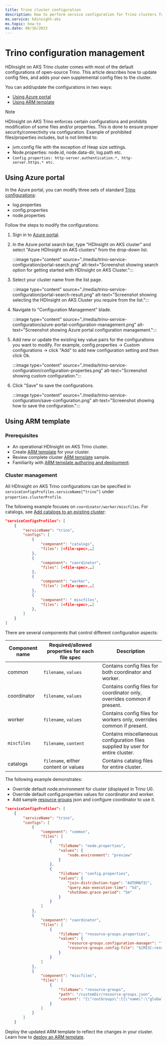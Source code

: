 ```yaml
---
title: Trino cluster configuration
description: How to perform service configuration for Trino clusters for HDInsight on AKS.
ms.service: hdinsight-aks
ms.topic: how-to
ms.date: 08/16/2023
---
```


# Trino configuration management

HDInsight on AKS Trino cluster comes with most of the default configurations of open-source Trino. This article describes how to update config files, and adds your own supplemental config files to the cluster.

You can add/update the configurations in two ways:

* [Using Azure portal](#using-azure-portal)
* [Using ARM template](#using-arm-template)

> [!NOTE]
> HDInsight on AKS Trino enforces certain configurations and prohibits modification of some files and/or properties. This is done to ensure proper security/connectivity via configuration. Example of prohibited files/properties includes, but is not limited to: 
> * jvm.config file with the exception of Heap size settings.
> * Node.properties: node.id, node.data-dir, log.path etc.
> * `Config.properties: http-server.authentication.*, http-server.https.* etc.`


## Using Azure portal

In the Azure portal, you can modify three sets of standard [Trino configurations](https://trino.io/docs/current/admin/properties.html):
* log.properties
* config.properties
* node.properties

Follow the steps to modify the configurations:

1. Sign in to [Azure portal](https://portal.azure.com).
  
2. In the Azure portal search bar, type "HDInsight on AKS cluster" and select "Azure HDInsight on AKS clusters" from the drop-down list.
  
   :::image type="content" source="./media/trino-service-configuration/portal-search.png" alt-text="Screenshot showing search option for getting started with HDInsight on AKS Cluster.":::
  
3. Select your cluster name from the list page.
  
   :::image type="content" source="./media/trino-service-configuration/portal-search-result.png" alt-text="Screenshot showing selecting the HDInsight on AKS Cluster you require from the list.":::

4. Navigate to "Configuration Management" blade.

   :::image type="content" source="./media/trino-service-configuration/azure-portal-configuration-management.png" alt-text="Screenshot showing Azure portal configuration management.":::

6. Add new or update the existing key value pairs for the configurations you want to modify. For example, config.properties -> Custom configurations -> click "Add" to add new configuration setting and then click Ok.

   :::image type="content" source="./media/trino-service-configuration/configuration-properties.png" alt-text="Screenshot showing custom configuration.":::
   
8. Click "Save" to save the configurations.

   :::image type="content" source="./media/trino-service-configuration/save-configuration.png" alt-text="Screenshot showing how to save the configuration.":::
   
## Using ARM template

### Prerequisites

* An operational HDInsight on AKS Trino cluster.
* Create [ARM template](../create-cluster-using-arm-template-script.md) for your cluster.
* Review complete cluster [ARM template](https://hdionaksresources.blob.core.windows.net/trino/samples/arm/arm-trino-config-sample.json) sample.
* Familiarity with [ARM template authoring and deployment](/azure/azure-resource-manager/templates/overview).

### Cluster management

All HDInsight on AKS Trino configurations can be specified in `serviceConfigsProfiles.serviceName[“trino”]` under `properties.clusterProfile`.

The following example focuses on `coordinator/worker/miscfiles`. For catalogs, see [Add catalogs to an existing cluster](trino-add-catalogs.md):

```json
"serviceConfigsProfiles": [
    {
        "serviceName": "trino",
        "configs": [
            {
                "component": "catalogs",
                "files": [<file-spec>,…]
            },
            {
                "component": "coordinator",
                "files": [<file-spec>,…]
            },
            {
                "component": "worker",
                "files": [<file-spec>,…]
            },
            {
                "component": " miscfiles",
                "files": [<file-spec>,…]
            },
        ]
    }
]
```

There are several components that control different configuration aspects:

|Component name|Required/allowed properties for each file spec|Description|
|---|---|---|
|common|`filename`, `values`|Contains config files for both coordinator and worker.|
|coordinator|`filename`, `values`|Contains config files for coordinator only, overrides common if present.|
|worker|`filename`, `values`|Contains config files for workers only, overrides common if present.|
|`miscfiles`|`filename`, `content`|Contains miscellaneous configuration files supplied by user for entire cluster.|
|catalogs|`filename`, either content or values|Contains catalog files for entire cluster.|

The following example demonstrates:
* Override default node.environment for cluster (displayed in Trino UI).
* Override default config.properties values for coordinator and worker.
* Add sample [resource groups](https://trino.io/docs/current/admin/resource-groups.html) json and configure coordinator to use it.

```json
"serviceConfigsProfiles": [
    {
        "serviceName": "trino",
        "configs": [
            {
                "component": "common",
                "files": [
                    {
                        "fileName": "node.properties",
                        "values": {
                            "node.environment": "preview"
                        }
                    },
                    {
                        "fileName": "config.properties",
                        "values": {
                            "join-distribution-type": "AUTOMATIC",
                            "query.max-execution-time": "5d",
                            "shutdown.grace-period": "5m"
                        }
                    }
                ]                
            },
            {
                "component": "coordinator",
                "files": [
                    {
                        "fileName": "resource-groups.properties",
                        "values": {
                            "resource-groups.configuration-manager": "file",
                            "resource-groups.config-file": "${MISC:resource-groups}"
                        }                                            
                    }
                ]
            },
            {
                "component": "miscfiles",
                "files": [
                    {
                        "fileName": "resource-groups",
                        "path": "/customDir/resource-groups.json",
                        "content": "{\"rootGroups\":[{\"name\":\"global\",\"softMemoryLimit\":\"80%\",\"hardConcurrencyLimit\":100,\"maxQueued\":1000,\"schedulingPolicy\":\"weighted\",\"jmxExport\":true,\"subGroups\":[{\"name\":\"data_definition\",\"softMemoryLimit\":\"10%\",\"hardConcurrencyLimit\":5,\"maxQueued\":100,\"schedulingWeight\":1},{\"name\":\"adhoc\",\"softMemoryLimit\":\"10%\",\"hardConcurrencyLimit\":50,\"maxQueued\":1,\"schedulingWeight\":10,\"subGroups\":[{\"name\":\"other\",\"softMemoryLimit\":\"10%\",\"hardConcurrencyLimit\":2,\"maxQueued\":1,\"schedulingWeight\":10,\"schedulingPolicy\":\"weighted_fair\",\"subGroups\":[{\"name\":\"${USER}\",\"softMemoryLimit\":\"10%\",\"hardConcurrencyLimit\":1,\"maxQueued\":100}]}]}]},{\"name\":\"admin\",\"softMemoryLimit\":\"100%\",\"hardConcurrencyLimit\":50,\"maxQueued\":100,\"schedulingPolicy\":\"query_priority\",\"jmxExport\":true}],\"selectors\":[{\"group\":\"global.adhoc.other.${USER}\"}],\"cpuQuotaPeriod\":\"1h\"}"
                    }
                ]
            }
        ]
    }

```

Deploy the updated ARM template to reflect the changes in your cluster. Learn how to [deploy an ARM template](/azure/azure-resource-manager/templates/deploy-portal).
